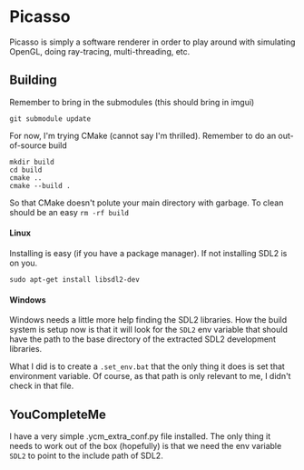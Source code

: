 # Picasso

Picasso is simply a software renderer in order to play around with simulating OpenGL,
doing ray-tracing, multi-threading, etc.

## Building

Remember to bring in the submodules (this should bring in imgui)

```
git submodule update

```

For now, I'm trying CMake (cannot say I'm thrilled). Remember to do an out-of-source build

```
mkdir build
cd build
cmake ..
cmake --build .
```

So that CMake doesn't polute your main directory with garbage.
To clean should be an easy `rm -rf build`

#### Linux

Installing is easy (if you have a package manager). If not installing SDL2 is on you.
```
sudo apt-get install libsdl2-dev
```

#### Windows

Windows needs a little more help finding the SDL2 libraries.
How the build system is setup now is that it will look for the `SDL2` env
variable that should have the path to the base directory of the extracted
SDL2 development libraries.

What I did is to create a `.set_env.bat` that the only thing it does is
set that environment variable.
Of course, as that path is only relevant to me, I didn't check in that file.

## YouCompleteMe

I have a very simple .ycm_extra_conf.py file installed.
The only thing it needs to work out of the box (hopefully) is that we need the
env variable `SDL2` to point to the include path of SDL2.
